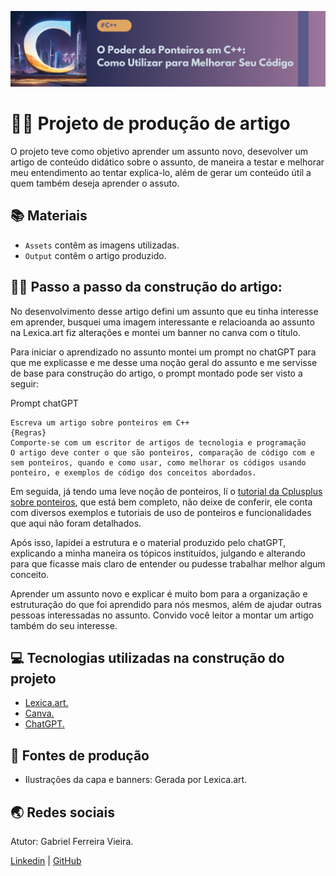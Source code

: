 <p align="center">
    <img width="1010" src="assets/capaCPP.png">
</p>

# 👨‍💻 Projeto de produção de artigo

O projeto teve como objetivo aprender um assunto novo, desevolver um artigo de conteúdo didático sobre o assunto, de maneira a testar e melhorar meu entendimento ao tentar explica-lo, além de gerar um conteúdo útil a quem também deseja aprender o assuto.

## 📚 Materiais

- `Assets` contêm as imagens utilizadas.
- `Output` contêm o artigo produzido.

## 🚶‍♂️ Passo a passo da construção do artigo:

No desenvolvimento desse artigo defini um assunto que eu tinha interesse em aprender, busquei uma imagem interessante e relacioanda ao assunto na Lexica.art fiz alterações e montei um banner no canva com o título.

Para iniciar o aprendizado no assunto montei um prompt no chatGPT para que me explicasse e me desse uma noção geral do assunto e me servisse de base para construção do artigo, o prompt montado pode ser visto a seguir:

Prompt chatGPT
```
Escreva um artigo sobre ponteiros em C++
{Regras}
Comporte-se com um escritor de artigos de tecnologia e programação
O artigo deve conter o que são ponteiros, comparação de código com e sem ponteiros, quando e como usar, como melhorar os códigos usando ponteiro, e exemplos de código dos conceitos abordados.
```

Em seguida, já tendo uma leve noção de ponteiros, lí o [tutorial da Cplusplus sobre ponteiros](https://cplusplus.com/doc/tutorial/pointers/), que está bem completo, não deixe de conferir, ele conta com diversos exemplos e tutoriais de uso de ponteiros e funcionalidades que aqui não foram detalhados.

Após isso, lapidei a estrutura e o material produzido pelo chatGPT, explicando a minha maneira os tópicos instituídos, julgando e alterando para que ficasse mais claro de entender ou pudesse trabalhar melhor algum conceito.

Aprender um assunto novo e explicar é muito bom para a organização e estruturação do que foi aprendido para nós mesmos, além de ajudar outras pessoas interessadas no assunto. Convido você leitor a montar um artigo também do seu interesse.


## 💻 Tecnologias utilizadas na construção do projeto

- [Lexica.art.](https://lexica.art)
- [Canva.](https://www.canva.com/pt_br/)
- [ChatGPT.](https://chatgpt.com)


## 🧭 Fontes de produção

- Ilustrações da capa e banners: Gerada por Lexica.art.


## 🌏 Redes sociais

Atutor: Gabriel Ferreira Vieira.

[Linkedin](https://www.linkedin.com/in/gabriel-ferreira-vieira-b0a0532b1/) | [GitHub](https://github.com/FerrariusF)
